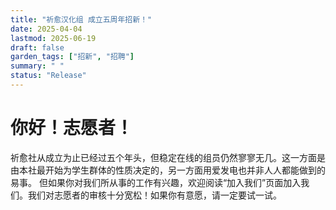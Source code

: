 ```yaml
---
title: "祈愈汉化组 成立五周年招新！"
date: 2025-04-04
lastmod: 2025-06-19
draft: false
garden_tags: ["招新", "招聘"]
summary: " "
status: "Release"
---
```

# 你好！志愿者！
祈愈社从成立为止已经过五个年头，但稳定在线的组员仍然寥寥无几。这一方面是由本社最开始为学生群体的性质决定的，另一方面用爱发电也并非人人都能做到的易事。
但如果你对我们所从事的工作有兴趣，欢迎阅读“加入我们”页面加入我们。我们对志愿者的审核十分宽松！如果你有意愿，请一定要试一试。